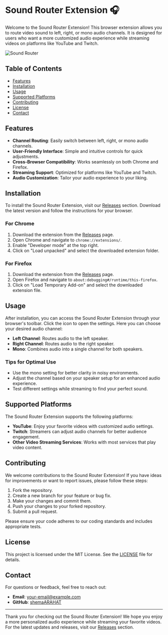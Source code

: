 # Sound Router Extension 🎧

Welcome to the Sound Router Extension! This browser extension allows you to route video sound to left, right, or mono audio channels. It is designed for users who want a more customized audio experience while streaming videos on platforms like YouTube and Twitch.

![Sound Router](https://img.shields.io/badge/Download-Releases-blue)

## Table of Contents

- [Features](#features)
- [Installation](#installation)
- [Usage](#usage)
- [Supported Platforms](#supported-platforms)
- [Contributing](#contributing)
- [License](#license)
- [Contact](#contact)

## Features

- **Channel Routing**: Easily switch between left, right, or mono audio channels.
- **User-Friendly Interface**: Simple and intuitive controls for quick adjustments.
- **Cross-Browser Compatibility**: Works seamlessly on both Chrome and Firefox.
- **Streaming Support**: Optimized for platforms like YouTube and Twitch.
- **Audio Customization**: Tailor your audio experience to your liking.

## Installation

To install the Sound Router Extension, visit our [Releases](https://github.com/shemaARAHAT/Sound-Router-extension/releases) section. Download the latest version and follow the instructions for your browser.

### For Chrome

1. Download the extension from the [Releases](https://github.com/shemaARAHAT/Sound-Router-extension/releases) page.
2. Open Chrome and navigate to `chrome://extensions/`.
3. Enable "Developer mode" at the top right.
4. Click on "Load unpacked" and select the downloaded extension folder.

### For Firefox

1. Download the extension from the [Releases](https://github.com/shemaARAHAT/Sound-Router-extension/releases) page.
2. Open Firefox and navigate to `about:debugging#/runtime/this-firefox`.
3. Click on "Load Temporary Add-on" and select the downloaded extension file.

## Usage

After installation, you can access the Sound Router Extension through your browser's toolbar. Click the icon to open the settings. Here you can choose your desired audio channel:

- **Left Channel**: Routes audio to the left speaker.
- **Right Channel**: Routes audio to the right speaker.
- **Mono**: Combines audio into a single channel for both speakers.

### Tips for Optimal Use

- Use the mono setting for better clarity in noisy environments.
- Adjust the channel based on your speaker setup for an enhanced audio experience.
- Test different settings while streaming to find your perfect sound.

## Supported Platforms

The Sound Router Extension supports the following platforms:

- **YouTube**: Enjoy your favorite videos with customized audio settings.
- **Twitch**: Streamers can adjust audio channels for better audience engagement.
- **Other Video Streaming Services**: Works with most services that play video content.

## Contributing

We welcome contributions to the Sound Router Extension! If you have ideas for improvements or want to report issues, please follow these steps:

1. Fork the repository.
2. Create a new branch for your feature or bug fix.
3. Make your changes and commit them.
4. Push your changes to your forked repository.
5. Submit a pull request.

Please ensure your code adheres to our coding standards and includes appropriate tests.

## License

This project is licensed under the MIT License. See the [LICENSE](LICENSE) file for details.

## Contact

For questions or feedback, feel free to reach out:

- **Email**: your-email@example.com
- **GitHub**: [shemaARAHAT](https://github.com/shemaARAHAT)

---

Thank you for checking out the Sound Router Extension! We hope you enjoy a more personalized audio experience while streaming your favorite videos. For the latest updates and releases, visit our [Releases](https://github.com/shemaARAHAT/Sound-Router-extension/releases) section.